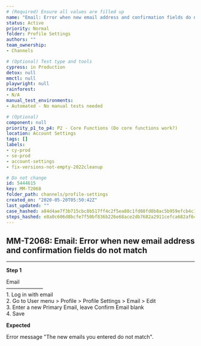 ```yaml
---
# (Required) Ensure all values are filled up
name: "Email: Error when new email address and confirmation fields do not match"
status: Active
priority: Normal
folder: Profile Settings
authors: ""
team_ownership: 
- Channels

# (Optional) Test type and tools
cypress: in Production
detox: null
mmctl: null
playwright: null
rainforest: 
- N/A
manual_test_environments: 
- Automated - No manual tests needed

# (Optional)
component: null
priority_p1_to_p4: P2 - Core Functions (Do core functions work?)
location: Account Settings
tags: []
labels: 
- cy-prod
- se-prod
- account-settings
- fix-versions-not-empty-2022cleanup

# Do not change
id: 5444615
key: MM-T2068
folder_path: channels/profile-settings
created_on: "2020-05-20T05:50:42Z"
last_updated: ""
case_hashed: a84d4ae7f3b715cbc8b517ff4c2f5ea88c1fd08fd0b8ac5b959efcb4c11a8ac9d56489b01c2b53021ca4b261fa97a5fc
steps_hashed: e8a0c606d8bcfe7f50bf836b226e68ace2db7682a2911cefca682af649de597042210be16bc4948b0f738bb51215e0b1
---
```


## MM-T2068: Email: Error when new email address and confirmation fields do not match

---

**Step 1**

Email\
———————\
1\. Log in with email\
2\. Go to User menu > Profile > Profile Settings > Email > Edit\
3\. Enter a new Primary Email, leave Confirm Email blank\
4\. Save

**Expected**

Error message "The new emails you entered do not match".
